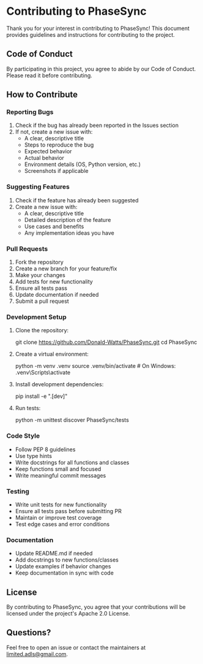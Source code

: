 # Contributing to PhaseSync

Thank you for your interest in contributing to PhaseSync! This document provides guidelines and instructions for contributing to the project.

## Code of Conduct

By participating in this project, you agree to abide by our Code of Conduct. Please read it before contributing.

## How to Contribute

### Reporting Bugs

1. Check if the bug has already been reported in the Issues section
2. If not, create a new issue with:
   - A clear, descriptive title
   - Steps to reproduce the bug
   - Expected behavior
   - Actual behavior
   - Environment details (OS, Python version, etc.)
   - Screenshots if applicable

### Suggesting Features

1. Check if the feature has already been suggested
2. Create a new issue with:
   - A clear, descriptive title
   - Detailed description of the feature
   - Use cases and benefits
   - Any implementation ideas you have

### Pull Requests

1. Fork the repository
2. Create a new branch for your feature/fix
3. Make your changes
4. Add tests for new functionality
5. Ensure all tests pass
6. Update documentation if needed
7. Submit a pull request

### Development Setup

1. Clone the repository:
 
   git clone https://github.com/Donald-Watts/PhaseSync.git
   cd PhaseSync
 

2. Create a virtual environment:
   
   python -m venv .venv
   source .venv/bin/activate  # On Windows: .venv\Scripts\activate
 

3. Install development dependencies:
 
   pip install -e ".[dev]"
 
4. Run tests:
 
   python -m unittest discover PhaseSync/tests


### Code Style

- Follow PEP 8 guidelines
- Use type hints
- Write docstrings for all functions and classes
- Keep functions small and focused
- Write meaningful commit messages

### Testing

- Write unit tests for new functionality
- Ensure all tests pass before submitting PR
- Maintain or improve test coverage
- Test edge cases and error conditions

### Documentation

- Update README.md if needed
- Add docstrings to new functions/classes
- Update examples if behavior changes
- Keep documentation in sync with code

## License

By contributing to PhaseSync, you agree that your contributions will be licensed under the project's Apache 2.0 License.

## Questions?

Feel free to open an issue or contact the maintainers at limited.adls@gmail.com. 